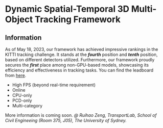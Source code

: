 # Dynamic Spatial-Temporal 3D Multi-Object Tracking Framework

## Information

As of May 18, 2023, our framework has achieved impressive rankings in the KITTI tracking challenge. It stands at the **_fourth_** position and **_tenth_** position, based on different detectors utilized. Furthermore, our framework proudly secures the **_first_** place among non-GPU-based models, showcasing its efficiency and effectiveness in tracking tasks. You can find the leadboard from [here](https://www.cvlibs.net/datasets/kitti/eval_tracking.php).
- High FPS (beyond real-time requirement)
- Online
- CPU-only
- PCD-only
- Multi-category


More information is coming soon.
*@ Ruihao Zeng, TransportLab, School of Civil Engineeing (Room 375, J05), The University of Sydney.*

